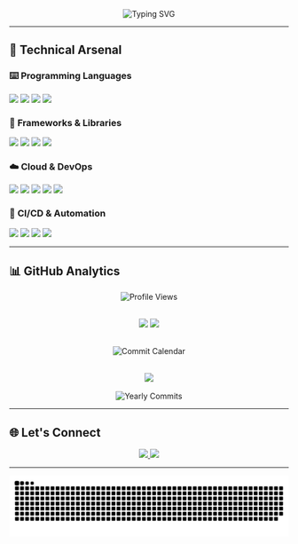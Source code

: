 <div align="center">
  <img src="https://readme-typing-svg.herokuapp.com?font=Fira+Code&size=26&duration=4000&pause=1000&color=00F7FF&center=true&vCenter=true&width=435&lines=Hi+%F0%9F%91%8B%2C+I'm+Abrar+Ahmed;Cloud+%26+DevOps+Architect;Full+Stack+Developer;Open+Source+Contributor" alt="Typing SVG" />
</div>

---

## 🔧 Technical Arsenal

### ⌨️ **Programming Languages**
<p>
  <img src="https://img.shields.io/badge/Java-%23ED8B00.svg?style=for-the-badge&logo=openjdk&logoColor=white" />
  <img src="https://img.shields.io/badge/Python-3670A0?style=for-the-badge&logo=python&logoColor=ffdd54" />
  <img src="https://img.shields.io/badge/JavaScript-%23323330.svg?style=for-the-badge&logo=javascript&logoColor=%23F7DF1E" />
  <img src="https://img.shields.io/badge/TypeScript-%23007ACC.svg?style=for-the-badge&logo=typescript&logoColor=white" />
</p>

### 🧩 **Frameworks & Libraries**
<p>
  <img src="https://img.shields.io/badge/Spring-%236DB33F.svg?style=for-the-badge&logo=spring&logoColor=white" />
  <img src="https://img.shields.io/badge/.NET-512BD4?style=for-the-badge&logo=dotnet&logoColor=white" />
  <img src="https://img.shields.io/badge/Angular-DD0031?style=for-the-badge&logo=angular&logoColor=white" />
  <img src="https://img.shields.io/badge/React-%2320232a.svg?style=for-the-badge&logo=react&logoColor=%2361DAFB" />
</p>

### ☁️ **Cloud & DevOps**
<p>
  <img src="https://img.shields.io/badge/AWS-%23FF9900.svg?style=for-the-badge&logo=amazon-aws&logoColor=white" />
  <img src="https://img.shields.io/badge/GCP-%234285F4.svg?style=for-the-badge&logo=google-cloud&logoColor=white" />
  <img src="https://img.shields.io/badge/Kubernetes-%23326ce5.svg?style=for-the-badge&logo=kubernetes&logoColor=white" />
  <img src="https://img.shields.io/badge/Docker-%230db7ed.svg?style=for-the-badge&logo=docker&logoColor=white" />
  <img src="https://img.shields.io/badge/Terraform-%235835CC.svg?style=for-the-badge&logo=terraform&logoColor=white" />
</p>

### 🚀 **CI/CD & Automation**
<p>
  <img src="https://img.shields.io/badge/Jenkins-%232C5263.svg?style=for-the-badge&logo=jenkins&logoColor=white" />
  <img src="https://img.shields.io/badge/GitHub_Actions-%232671E5.svg?style=for-the-badge&logo=githubactions&logoColor=white" />
  <img src="https://img.shields.io/badge/Argo_CD-%23EF7B4D.svg?style=for-the-badge" />
  <img src="https://img.shields.io/badge/Ansible-%231A1918.svg?style=for-the-badge&logo=ansible&logoColor=white" />
</p>

---

## 📊 GitHub Analytics

<div align="center">
  
  ![Profile Views](https://komarev.com/ghpvc/?username=abrar2030&color=00F7FF&label=PROFILE+VIEWS&style=for-the-badge)
  
  <br>
  
  <div>
    <img width="45%" src="https://github-readme-stats.vercel.app/api?username=abrar2030&show_icons=true&theme=nightowl&count_private=true&include_all_commits=true&hide_border=true" />
    <img width="45%" src="https://github-readme-stats.vercel.app/api/top-langs/?username=abrar2030&layout=compact&theme=nightowl&hide_border=true&langs_count=8" />
  </div>
  
  <br>
  
  ![Commit Calendar](https://github-readme-activity-graph.vercel.app/graph?username=abrar2030&theme=react-dark&hide_border=true&area=true&custom_title=Commit+Calendar)
  
  <br>
  
  <img src="https://github-readme-streak-stats.herokuapp.com/?user=abrar2030&theme=nightowl&hide_border=true" />
  
  <br>
  
  ![Yearly Commits](https://img.shields.io/badge/dynamic/json?color=blueviolet&label=2025%20Commits&query=total&url=https://api.github-star-counter.workers.dev/user/abrar2030)

</div>

---

## 🌐 Let's Connect

<div align="center">
  <a href="https://linkedin.com/in/abrar2030" target="_blank">
    <img src="https://img.shields.io/badge/-LinkedIn-0077B5?style=for-the-badge&logo=linkedin&logoColor=white" />
  </a>
  <a href="https://www.hackerrank.com/abrar2030" target="_blank">
    <img src="https://img.shields.io/badge/-HackerRank-00EA64?style=for-the-badge&logo=HackerRank&logoColor=black" />
  </a>
</div>

---

<div align="center">
  <img src="https://raw.githubusercontent.com/platane/snk/output/github-contribution-grid-snake.svg" alt="Snake animation" />
</div>
